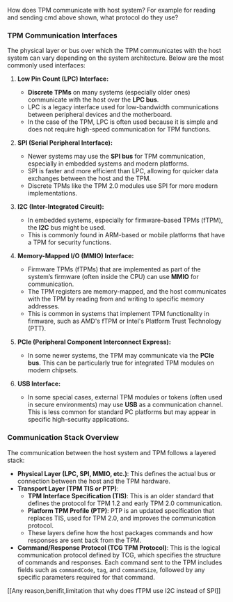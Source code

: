 How does TPM communicate with host system? For example for reading and sending cmd above shown, what protocol do they use?

### TPM Communication Interfaces

The physical layer or bus over which the TPM communicates with the host system can vary depending on the system architecture. Below are the most commonly used interfaces:

1. **Low Pin Count (LPC) Interface:**
    
    - **Discrete TPMs** on many systems (especially older ones) communicate with the host over the **LPC bus**.
    - LPC is a legacy interface used for low-bandwidth communications between peripheral devices and the motherboard.
    - In the case of the TPM, LPC is often used because it is simple and does not require high-speed communication for TPM functions.
2. **SPI (Serial Peripheral Interface):**
    
    - Newer systems may use the **SPI bus** for TPM communication, especially in embedded systems and modern platforms.
    - SPI is faster and more efficient than LPC, allowing for quicker data exchanges between the host and the TPM.
    - Discrete TPMs like the TPM 2.0 modules use SPI for more modern implementations.
3. **I2C (Inter-Integrated Circuit):**
    
    - In embedded systems, especially for firmware-based TPMs (fTPM), the **I2C** bus might be used.
    - This is commonly found in ARM-based or mobile platforms that have a TPM for security functions.
4. **Memory-Mapped I/O (MMIO) Interface:**
    
    - Firmware TPMs (fTPMs) that are implemented as part of the system’s firmware (often inside the CPU) can use **MMIO** for communication.
    - The TPM registers are memory-mapped, and the host communicates with the TPM by reading from and writing to specific memory addresses.
    - This is common in systems that implement TPM functionality in firmware, such as AMD's fTPM or Intel's Platform Trust Technology (PTT).
5. **PCIe (Peripheral Component Interconnect Express):**
    
    - In some newer systems, the TPM may communicate via the **PCIe bus**. This can be particularly true for integrated TPM modules on modern chipsets.
6. **USB Interface:**
    
    - In some special cases, external TPM modules or tokens (often used in secure environments) may use **USB** as a communication channel. This is less common for standard PC platforms but may appear in specific high-security applications.

### Communication Stack Overview

The communication between the host system and TPM follows a layered stack:

- **Physical Layer (LPC, SPI, MMIO, etc.)**: This defines the actual bus or connection between the host and the TPM hardware.
- **Transport Layer (TPM TIS or PTP)**:
    - **TPM Interface Specification (TIS)**: This is an older standard that defines the protocol for TPM 1.2 and early TPM 2.0 communication.
    - **Platform TPM Profile (PTP)**: PTP is an updated specification that replaces TIS, used for TPM 2.0, and improves the communication protocol.
    - These layers define how the host packages commands and how responses are sent back from the TPM.
- **Command/Response Protocol (TCG TPM Protocol)**: This is the logical communication protocol defined by TCG, which specifies the structure of commands and responses. Each command sent to the TPM includes fields such as `commandCode`, `tag`, and `commandSize`, followed by any specific parameters required for that command.
  
  
  

[[Any reason,benifit,limitation that why does fTPM use I2C instead of SPI]]
